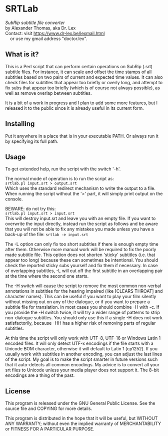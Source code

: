 # SRTLab
*SubRip subtitle file converter*<br>
by Alexander Thomas, aka Dr. Lex<br>
Contact: visit https://www.dr-lex.be/lexmail.html<br>
&nbsp;&nbsp;&nbsp;&nbsp;or use my gmail address "doctor.lex".


## What is it?
This is a Perl script that can perform certain operations on SubRip (.srt) subtitle files. For instance, it can scale and offset the time stamps of all subtitles based on two pairs of current and expected time values. It can also check files for subtitles that appear too briefly or overly long, and attempt to fix subs that appear too briefly (which is of course not always possible), as well as remove overlap between subtitles.

It is a bit of a work in progress and I plan to add some more features, but I released it to the public since it is already useful in its current form.

## Installing
Put it anywhere in a place that is in your executable PATH. Or always run it by specifying its full path.

## Usage
To get extended help, run the script with the switch '-h'.

The normal mode of operation is to run the script as:<br>
`srtlab.pl input.srt > output.srt`<br>
Which uses the standard redirect mechanism to write the output to a file. When running the script without the '>' part, it will simply print output on the console.

BEWARE: do not try this:<br>
`srtlab.pl input.srt > input.srt`<br>
This will destroy input.srt and leave you with an empty file. If you want to overwrite the input directly, instead run the script as follows and be aware that you will not be able to fix any mistakes you made unless you have a back-up of the file:
`srtlab -e input.srt`

The -L option can only fix too short subtitles if there is enough empty time after them. Otherwise more manual work will be required to fix the poorly made subtitle file. This option does not shorten 'sticky' subtitles (i.e. that appear too long) because these can sometimes be intentional. You should check the reported sticky subs yourself and fix them if necessary. In case of overlapping subtitles, -L will cut off the first subtitle in an overlapping pair at the time where the second one starts.

The -H switch will cause the script to remove the most common non-verbal annotations in subtitles for the hearing impaired (like [CLEARS THROAT] and character names). This can be useful if you want to play your film silently without missing out on any of the dialogue, or if you want to prepare a subtitle file for translation. In most cases you should combine -H with -c. If you provide the -H switch twice, it will try a wider range of patterns to strip non-dialogue subtitles. You should only use this if a single -H does not work satisfactorily, because -HH has a higher risk of removing parts of regular subtitles.

At this time the script will only work with UTF-8, UTF-16 or Windows Latin 1 encoded files. It will only detect UTF-x encodings if the file starts with a Unicode BOM character, otherwise it will default to Latin 1 (cp1252). If you usually work with subtitles in another encoding, you can adjust the last lines of the script. My goal is to make the script smarter in future versions such that it auto-detects all common encodings. My advice is to convert all your srt files to Unicode unless your media player does not support it. The 8-bit encodings are a thing of the past.

## License
This program is released under the GNU General Public License. See the source file and COPYING for more details.

This program is distributed in the hope that it will be useful, but WITHOUT ANY WARRANTY; without even the implied warranty of MERCHANTABILITY or FITNESS FOR A PARTICULAR PURPOSE.

